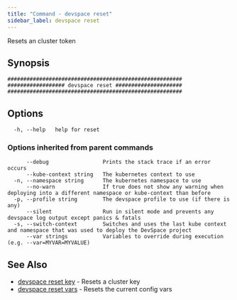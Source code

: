 ```yaml
---
title: "Command - devspace reset"
sidebar_label: devspace reset
---
```



Resets an cluster token

## Synopsis


```
#######################################################
################## devspace reset #####################
#######################################################
```
## Options

```
  -h, --help   help for reset
```

### Options inherited from parent commands

```
      --debug                 Prints the stack trace if an error occurs
      --kube-context string   The kubernetes context to use
  -n, --namespace string      The kubernetes namespace to use
      --no-warn               If true does not show any warning when deploying into a different namespace or kube-context than before
  -p, --profile string        The devspace profile to use (if there is any)
      --silent                Run in silent mode and prevents any devspace log output except panics & fatals
  -s, --switch-context        Switches and uses the last kube context and namespace that was used to deploy the DevSpace project
      --var strings           Variables to override during execution (e.g. --var=MYVAR=MYVALUE)
```

## See Also
* [devspace reset key](/docs/cli/commands/devspace_reset_key)	 - Resets a cluster key
* [devspace reset vars](/docs/cli/commands/devspace_reset_vars)	 - Resets the current config vars

